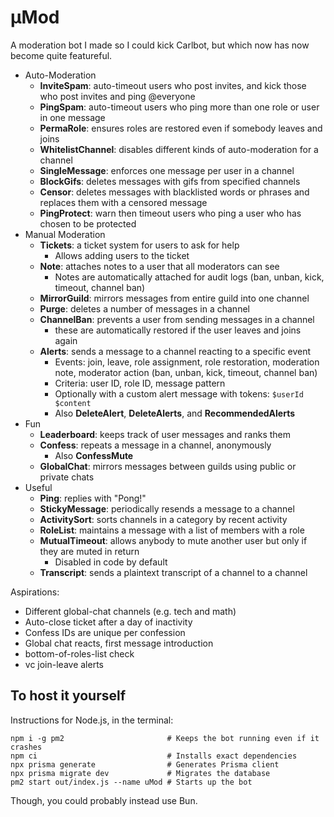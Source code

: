 # μMod

A moderation bot I made so I could kick Carlbot, but which now has now become quite featureful.

- Auto-Moderation
  - **InviteSpam**: auto-timeout users who post invites, and kick those who post invites and ping @everyone
  - **PingSpam**: auto-timeout users who ping more than one role or user in one message
  - **PermaRole**: ensures roles are restored even if somebody leaves and joins
  - **WhitelistChannel**: disables different kinds of auto-moderation for a channel
  - **SingleMessage**: enforces one message per user in a channel
  - **BlockGifs**: deletes messages with gifs from specified channels
  - **Censor**: deletes messages with blacklisted words or phrases and replaces them with a censored message
  - **PingProtect**: warn then timeout users who ping a user who has chosen to be protected
- Manual Moderation
  - **Tickets**: a ticket system for users to ask for help
    - Allows adding users to the ticket
  - **Note**: attaches notes to a user that all moderators can see
    - Notes are automatically attached for audit logs (ban, unban, kick, timeout, channel ban)
  - **MirrorGuild**: mirrors messages from entire guild into one channel
  - **Purge**: deletes a number of messages in a channel
  - **ChannelBan**: prevents a user from sending messages in a channel
    - these are automatically restored if the user leaves and joins again
  - **Alerts**: sends a message to a channel reacting to a specific event
    - Events: join, leave, role assignment, role restoration, moderation note, moderator action (ban, unban, kick, timeout, channel ban)
    - Criteria: user ID, role ID, message pattern
    - Optionally with a custom alert message with tokens: `$userId $content`
    - Also **DeleteAlert**, **DeleteAlerts**, and **RecommendedAlerts**
- Fun
  - **Leaderboard**: keeps track of user messages and ranks them
  - **Confess**: repeats a message in a channel, anonymously
    - Also **ConfessMute**
  - **GlobalChat**: mirrors messages between guilds using public or private chats
- Useful
  - **Ping**: replies with "Pong!"
  - **StickyMessage**: periodically resends a message to a channel
  - **ActivitySort**: sorts channels in a category by recent activity
  - **RoleList**: maintains a message with a list of members with a role
  - **MutualTimeout**: allows anybody to mute another user but only if they are muted in return
    - Disabled in code by default
  - **Transcript**: sends a plaintext transcript of a channel to a channel

Aspirations:

- Different global-chat channels (e.g. tech and math)
- Auto-close ticket after a day of inactivity
- Confess IDs are unique per confession
- Global chat reacts, first message introduction
- bottom-of-roles-list check
- vc join-leave alerts

## To host it yourself

Instructions for Node.js, in the terminal:

```
npm i -g pm2                       # Keeps the bot running even if it crashes
npm ci                             # Installs exact dependencies
npx prisma generate                # Generates Prisma client
npx prisma migrate dev             # Migrates the database
pm2 start out/index.js --name uMod # Starts up the bot
```

Though, you could probably instead use Bun.
